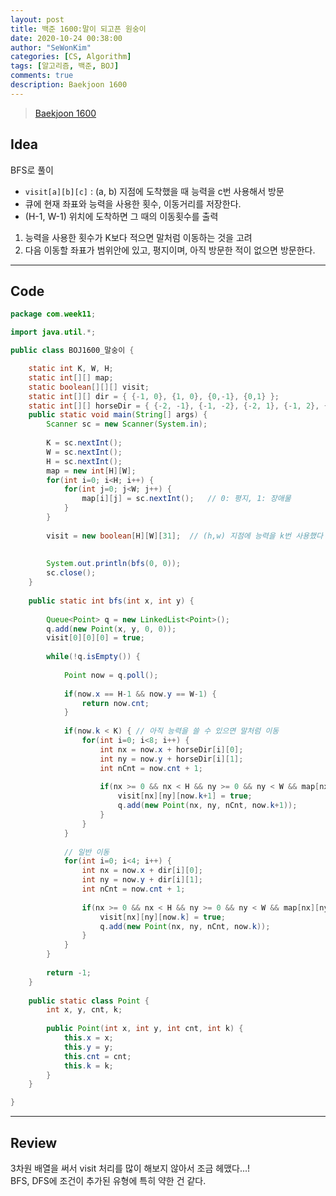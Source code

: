 ```yaml
---
layout: post
title: 백준 1600:말이 되고픈 원숭이
date: 2020-10-24 00:38:00
author: "SeWonKim"
categories: [CS, Algorithm]
tags: [알고리즘, 백준, BOJ]
comments: true
description: Baekjoon 1600
---
```


> [Baekjoon 1600](https://www.acmicpc.net/problem/1600)

## Idea

BFS로 풀이

- `visit[a][b][c]` : (a, b) 지점에 도착했을 때 능력을 c번 사용해서 방문
- 큐에 현재 좌표와 능력을 사용한 횟수, 이동거리를 저장한다.
- (H-1, W-1) 위치에 도착하면 그 때의 이동횟수를 출력

1. 능력을 사용한 횟수가 K보다 적으면 말처럼 이동하는 것을 고려
2. 다음 이동할 좌표가 범위안에 있고, 평지이며, 아직 방문한 적이 없으면 방문한다.


---

## Code

```java
package com.week11;

import java.util.*;

public class BOJ1600_말숭이 {

	static int K, W, H;
	static int[][] map;
	static boolean[][][] visit;
	static int[][] dir = { {-1, 0}, {1, 0}, {0,-1}, {0,1} };
	static int[][] horseDir = { {-2, -1}, {-1, -2}, {-2, 1}, {-1, 2}, {2, -1}, {1,-2}, {2,1}, {1, 2} };
	public static void main(String[] args) {
		Scanner sc = new Scanner(System.in);
		
		K = sc.nextInt();
		W = sc.nextInt();
		H = sc.nextInt();
		map = new int[H][W];
		for(int i=0; i<H; i++) {
			for(int j=0; j<W; j++) {
				map[i][j] = sc.nextInt();	// 0: 평지, 1: 장애물
			}
		}
		
		visit = new boolean[H][W][31];	// (h,w) 지점에 능력을 k번 사용했다
		
		
		System.out.println(bfs(0, 0));
		sc.close();
	}
	
	public static int bfs(int x, int y) {
		
		Queue<Point> q = new LinkedList<Point>();
		q.add(new Point(x, y, 0, 0));
		visit[0][0][0] = true;
		
		while(!q.isEmpty()) {
			
			Point now = q.poll();
			
			if(now.x == H-1 && now.y == W-1) {
				return now.cnt;
			}
			
			if(now.k < K) {	// 아직 능력을 쓸 수 있으면 말처럼 이동
				for(int i=0; i<8; i++) {
					int nx = now.x + horseDir[i][0];
					int ny = now.y + horseDir[i][1];
					int nCnt = now.cnt + 1;
					
					if(nx >= 0 && nx < H && ny >= 0 && ny < W && map[nx][ny] == 0 && !visit[nx][ny][now.k+1]) {
						visit[nx][ny][now.k+1] = true;
						q.add(new Point(nx, ny, nCnt, now.k+1));
					}
				}
			}
			
			// 일반 이동
			for(int i=0; i<4; i++) {
				int nx = now.x + dir[i][0];
				int ny = now.y + dir[i][1];
				int nCnt = now.cnt + 1;
				
				if(nx >= 0 && nx < H && ny >= 0 && ny < W && map[nx][ny] == 0 && !visit[nx][ny][now.k]) {
					visit[nx][ny][now.k] = true;
					q.add(new Point(nx, ny, nCnt, now.k));
				}
			}
		}
		
		return -1;
	}
	
	public static class Point {
		int x, y, cnt, k;
		
		public Point(int x, int y, int cnt, int k) {
			this.x = x;
			this.y = y;
			this.cnt = cnt;
			this.k = k;
		}
	}

}

```

---

## Review

3차원 배열을 써서 visit 처리를 많이 해보지 않아서 조금 헤맸다...!    
BFS, DFS에 조건이 추가된 유형에 특히 약한 건 같다.
